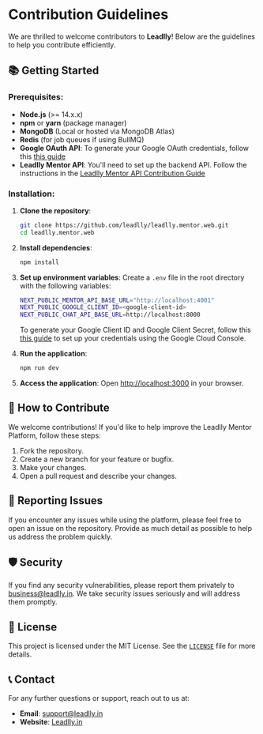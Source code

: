 # Contribution Guidelines

We are thrilled to welcome contributors to **Leadlly**! Below are the guidelines to help you contribute efficiently.

## 📚 Getting Started

### Prerequisites:

- **Node.js** (>= 14.x.x)
- **npm** or **yarn** (package manager)
- **MongoDB** (Local or hosted via MongoDB Atlas)
- **Redis** (for job queues if using BullMQ)
- **Google OAuth API**: To generate your Google OAuth credentials, follow this [this guide](https://support.google.com/cloud/answer/6158849?hl=en)
- **Leadlly Mentor API**: You'll need to set up the backend API. Follow the instructions in the [Leadlly Mentor API Contribution Guide](https://github.com/leadlly/leadlly.mentor.api/blob/main/CONTRIBUTING.md)

### Installation:

1. **Clone the repository**:
    ```bash
    git clone https://github.com/leadlly/leadlly.mentor.web.git
    cd leadlly.mentor.web
    ```

2. **Install dependencies**:
    ```bash
    npm install
    ```

3. **Set up environment variables**:
    Create a `.env` file in the root directory with the following variables:

    ```bash
   NEXT_PUBLIC_MENTOR_API_BASE_URL="http://localhost:4001"
   NEXT_PUBLIC_GOOGLE_CLIENT_ID=<google-client-id>
   NEXT_PUBLIC_CHAT_API_BASE_URL=http://localhost:8000
    ```
    To generate your Google Client ID and Google Client Secret, follow this [this guide](https://support.google.com/cloud/answer/6158849?hl=en) to set up your credentials using the Google Cloud Console.

4. **Run the application**:
    ```bash
    npm run dev
    ```

5. **Access the application**:
    Open [http://localhost:3000](http://localhost:3000) in your browser.

## 🎯 How to Contribute

We welcome contributions! If you'd like to help improve the Leadlly Mentor Platform, follow these steps:

1. Fork the repository.
2. Create a new branch for your feature or bugfix.
3. Make your changes.
4. Open a pull request and describe your changes.

## 🐛 Reporting Issues

If you encounter any issues while using the platform, please feel free to open an issue on the repository. Provide as much detail as possible to help us address the problem quickly.

## 🛡️ Security

If you find any security vulnerabilities, please report them privately to [business@leadlly.in](mailto:business@leadlly.in). We take security issues seriously and will address them promptly.

## 📄 License

This project is licensed under the MIT License. See the [`LICENSE`](./LICENSE) file for more details.

## 📞 Contact

For any further questions or support, reach out to us at:
- **Email**: [support@leadlly.in](mailto:support@leadlly.in)
- **Website**: [Leadlly.in](https://leadlly.in)
